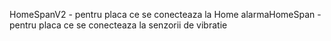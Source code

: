 HomeSpanV2 - pentru placa ce se conecteaza la Home
alarmaHomeSpan - pentru placa ce se conecteaza la senzorii de vibratie
